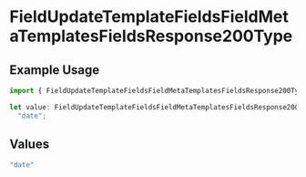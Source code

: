 # FieldUpdateTemplateFieldsFieldMetaTemplatesFieldsResponse200Type

## Example Usage

```typescript
import { FieldUpdateTemplateFieldsFieldMetaTemplatesFieldsResponse200Type } from "@documenso/sdk-typescript/models/operations";

let value: FieldUpdateTemplateFieldsFieldMetaTemplatesFieldsResponse200Type =
  "date";
```

## Values

```typescript
"date"
```